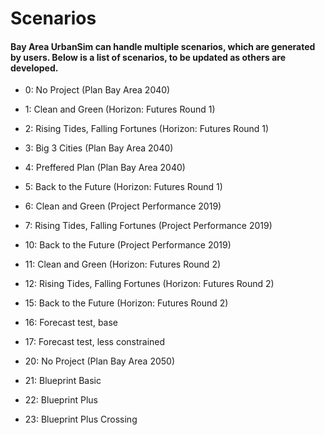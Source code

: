 # Scenarios

#### Bay Area UrbanSim can handle multiple scenarios, which are generated by users. Below is a list of scenarios, to be updated as others are developed.


* 0: No Project (Plan Bay Area 2040)
* 1: Clean and Green (Horizon: Futures Round 1)
* 2: Rising Tides, Falling Fortunes (Horizon: Futures Round 1)
* 3: Big 3 Cities (Plan Bay Area 2040)
* 4: Preffered Plan (Plan Bay Area 2040)
* 5: Back to the Future (Horizon: Futures Round 1)


* 6: Clean and Green (Project Performance 2019)
* 7: Rising Tides, Falling Fortunes (Project Performance 2019)
* 10: Back to the Future (Project Performance 2019)


* 11: Clean and Green (Horizon: Futures Round 2)
* 12: Rising Tides, Falling Fortunes (Horizon: Futures Round 2)
* 15: Back to the Future (Horizon: Futures Round 2)


* 16: Forecast test, base
* 17: Forecast test, less constrained


* 20: No Project (Plan Bay Area 2050)
* 21: Blueprint Basic
* 22: Blueprint Plus
* 23: Blueprint Plus Crossing

